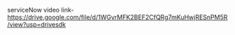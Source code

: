 serviceNow video link-https://drive.google.com/file/d/1WGvrMFK2BEF2CfQRg7mKuHwjRESnPM5R/view?usp=drivesdk
